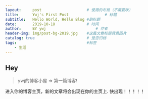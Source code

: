 ```yaml
---
layout:     post   				    # 使用的布局（不需要改）
title:      Ywj's First Post 				# 标题
subtitle:   Hello World, Hello Blog #副标题
date:       2019-10-18 				# 时间
author:     BY ywj						# 作者
header-img: img/post-bg-2019.jpg 	#这篇文章标题背景图片
catalog: true 						# 是否归档
tags:								#标签
    - 生活
---
```


## Hey
>ywj的博客小屋 => 第一篇博客!

进入你的博客主页，新的文章将会出现在你的主页上.
快出现！！！！！
